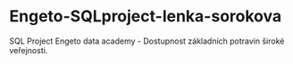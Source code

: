 # Engeto-SQLproject-lenka-sorokova
SQL Project Engeto data academy - Dostupnost základních potravin široké veřejnosti.
